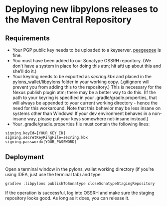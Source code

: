 # Deploying new libpylons releases to the Maven Central Repository

## Requirements
- Your PGP public key needs to be uploaded to a keyserver. [peegeepee](https://peegeepee.com/) is fine.
- You must have been added to our Sonatype OSSRH reporitory. (We don't have a system in place for doing this atm; hit afti up about this and she'll do it.)
- Your keyring needs to be exported as _secring.kbx_ and placed in the pylons_wallet/libpylons folder in your working copy. (.gitignore will prevent you from adding this to the repository.) This is necessary for the Nexus publish plugin atm; there may be a better way to do this. (If the path to your keyring is specified in your .gradle/gradle.properties, that will always be appended to your current working directory - hence the need for this workaround. Note that this behavior may be less insane on systems other than Windows! If your dev environment behaves in a non-insane way, please put your keys somewhere not-insane instead.)
- Your .gradle/gradle.properties file must contain the following lines:
```
signing.keyId=[YOUR_KEY_ID]
signing.secretKeyRingFile=secring.kbx
signing.password=[YOUR_PASSWORD]
```

## Deployment
Open a terminal window in the pylons_wallet working directory (if you're using IDEA, just use the terminal tab) and type:
```
gradlew :libpylons publishToSonatype closeSonatypeStagingRepository
```
If the operation is successful, log into OSSRH and make sure the staging repository looks good. As long as it does, you can release it.

